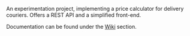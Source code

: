 An experimentation project, implementing a price calculator for delivery couriers. Offers a REST API and a simplified front-end.

Documentation can be found under the [Wiki](https://github.com/Neil98/price-calculator/wiki) section.
